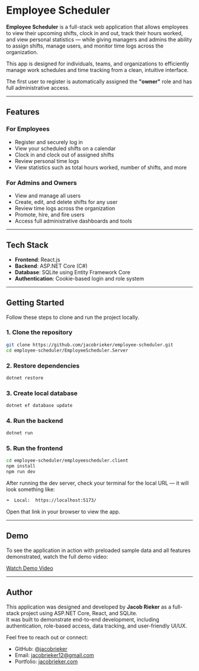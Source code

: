 # Employee Scheduler

**Employee Scheduler** is a full-stack web application that allows employees to view their upcoming shifts, clock in and out, track their hours worked, and view personal statistics — while giving managers and admins the ability to assign shifts, manage users, and monitor time logs across the organization.

This app is designed for individuals, teams, and organizations to efficiently manage work schedules and time tracking from a clean, intuitive interface.

The first user to register is automatically assigned the **"owner"** role and has full administrative access.

---

## Features

### For Employees
- Register and securely log in
- View your scheduled shifts on a calendar
- Clock in and clock out of assigned shifts
- Review personal time logs
- View statistics such as total hours worked, number of shifts, and more

### For Admins and Owners
- View and manage all users
- Create, edit, and delete shifts for any user
- Review time logs across the organization
- Promote, hire, and fire users
- Access full administrative dashboards and tools

---

## Tech Stack

- **Frontend**: React.js
- **Backend**: ASP.NET Core (C#)
- **Database**: SQLite using Entity Framework Core
- **Authentication**: Cookie-based login and role system

---

## Getting Started

Follow these steps to clone and run the project locally.

### 1. Clone the repository

```bash
git clone https://github.com/jacobrieker/employee-scheduler.git
cd employee-scheduler/EmployeeScheduler.Server
```

### 2. Restore dependencies
```bash
dotnet restore
```

### 3. Create local database
```bash
dotnet ef database update
```

### 4. Run the backend
```bash
dotnet run
```

### 5. Run the frontend
```bash
cd employee-scheduler/employeescheduler.client
npm install
npm run dev
```

After running the dev server, check your terminal for the local URL — it will look something like:
```bash
➜  Local:  https://localhost:5173/
```
Open that link in your browser to view the app.

---

## Demo

To see the application in action with preloaded sample data and all features demonstrated, watch the full demo video:

[Watch Demo Video](https://youtu.be/your-demo-link)

---

## Author

This application was designed and developed by **Jacob Rieker** as a full-stack project using ASP.NET Core, React, and SQLite.  
It was built to demonstrate end-to-end development, including authentication, role-based access, data tracking, and user-friendly UI/UX.

Feel free to reach out or connect:

- GitHub: [@jacobrieker](https://github.com/jacobrieker)
- Email: jacobrieker12@gmail.com
- Portfolio: [jacobrieker.com](https://jacobrieker.com)

